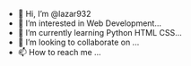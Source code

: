- 👋 Hi, I’m @lazar932
- 👀 I’m interested in Web Development...
- 🌱 I’m currently learning Python HTML CSS...
- 💞️ I’m looking to collaborate on ...
- 📫 How to reach me ...

<!---
lazar932/lazar932 is a ✨ special ✨ repository because its `README.md` (this file) appears on your GitHub profile.
You can click the Preview link to take a look at your changes.
--->
